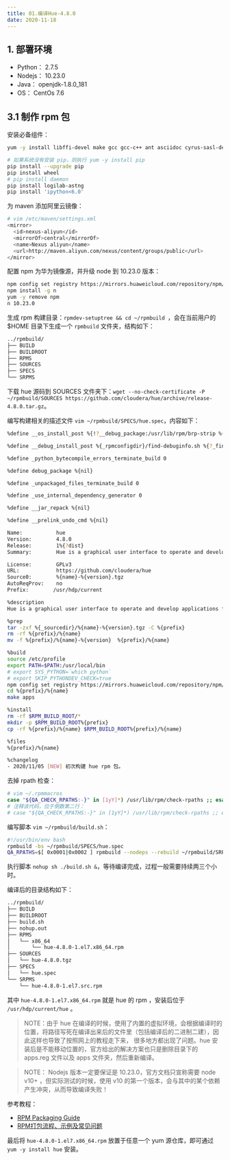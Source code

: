 ```yaml
---
title: 01.编译Hue-4.8.0
date: 2020-11-18
---
```


## 1. 部署环境

- Python： 2.7.5
- Nodejs： 10.23.0
- Java： openjdk-1.8.0_181
- OS： CentOs 7.6

## 3.1 制作 rpm 包

安装必备组件：

```bash
yum -y install libffi-devel make gcc gcc-c++ ant asciidoc cyrus-sasl-devel cyrus-sasl-gssapi cyrus-sasl-plain krb5-devel libtidy libxml2-devel libxslt-devel openldap-devel python-devel sqlite-devel openssl-devel mysql-devel openldap-devel python-devel sqlite-devel gmp-devel maven wget rpmdevtools pip

# 如果系统没有安装 pip，则执行 yum -y install pip
pip install --upgrade pip
pip install wheel
# pip install daemon
pip install logilab-astng
pip install 'ipython<6.0'
```

为 maven 添加阿里云镜像：

```bash
# vim /etc/maven/settings.xml 
<mirror>
  <id>nexus-aliyun</id>
  <mirrorOf>central</mirrorOf>
  <name>Nexus aliyun</name>
  <url>http://maven.aliyun.com/nexus/content/groups/public</url>
</mirror>
```

配置 npm 为华为镜像源，并升级 node 到 10.23.0 版本：

```bash
npm config set registry https://mirrors.huaweicloud.com/repository/npm/
npm install -g n
yum -y remove npm
n 10.23.0
```

生成 rpm 构建目录：`rpmdev-setuptree && cd ~/rpmbuild `，会在当前用户的 $HOME 目录下生成一个 `rpmbuild` 文件夹，结构如下：

```bash
../rpmbuild/
├── BUILD
├── BUILDROOT
├── RPMS
├── SOURCES
├── SPECS
└── SRPMS
```

下载 hue 源码到 SOURCES 文件夹下：`wget --no-check-certificate -P ~/rpmbuild/SOURCES https://github.com/cloudera/hue/archive/release-4.8.0.tar.gz`。

编写构建相关的描述文件 `vim ~/rpmbuild/SPECS/hue.spec`，内容如下：

```bash
%define __os_install_post %{!?__debug_package:/usr/lib/rpm/brp-strip %{__strip}} %{nil}

%define __debug_install_post %{_rpmconfigdir}/find-debuginfo.sh %{?_find_debuginfo_opts} "%{_builddir}/%{?buildsubdir}" %{nil}

%define _python_bytecompile_errors_terminate_build 0

%define debug_package %{nil}

%define _unpackaged_files_terminate_build 0

%define _use_internal_dependency_generator 0

%define __jar_repack %{nil}

%define __prelink_undo_cmd %{nil}

Name:           hue
Version:        4.8.0
Release:        1%{?dist}
Summary:        Hue is a graphical user interface to operate and develop applications for Apache Hadoop.

License:        GPLv3
URL:            https://github.com/cloudera/hue
Source0:        %{name}-%{version}.tgz
AutoReqProv:    no
Prefix:        /usr/hdp/current

%description
Hue is a graphical user interface to operate and develop applications for Apache Hadoop.

%prep
tar -zxf %{_sourcedir}/%{name}-%{version}.tgz -C %{prefix}
rm -rf %{prefix}/%{name}
mv -f %{prefix}/%{name}-%{version}  %{prefix}/%{name}

%build
source /etc/profile
export PATH=$PATH:/usr/local/bin
# export SYS_PYTHON=`which python`
# export SKIP_PYTHONDEV_CHECK=true  
npm config set registry https://mirrors.huaweicloud.com/repository/npm/
cd %{prefix}/%{name}
make apps

%install
rm -rf $RPM_BUILD_ROOT/*
mkdir -p $RPM_BUILD_ROOT%{prefix}
cp -rf %{prefix}/%{name} $RPM_BUILD_ROOT%{prefix}/%{name}

%files
%{prefix}/%{name}

%changelog
- 2020/11/05 [NEW] 初次构建 hue rpm 包。
```

去掉 rpath 检查：

```bash
# vim ~/.rpmmacros
case "${QA_CHECK_RPATHS:-}" in [1yY]*) /usr/lib/rpm/check-rpaths ;; esac \
# 注释该代码，位于倒数第二行：
# case "${QA_CHECK_RPATHS:-}" in [1yY]*) /usr/lib/rpm/check-rpaths ;; esac \
```

编写脚本 `vim ~/rpmbuild/build.sh`：

```bash
#!/usr/bin/env bash
rpmbuild -bs ~/rpmbuild/SPECS/hue.spec
QA_RPATHS=$[ 0x0001|0x0002 ] rpmbuild --nodeps --rebuild ~/rpmbuild/SRPMS/hue-4.8.0-1.el7.src.rpm 
```

执行脚本 `nohup sh ./build.sh &`，等待编译完成，过程一般需要持续两三个小时。

编译后的目录结构如下：

```bash
../rpmbuild/
├── BUILD
├── BUILDROOT
├── build.sh
├── nohup.out
├── RPMS
│   └── x86_64
│       └── hue-4.8.0-1.el7.x86_64.rpm
├── SOURCES
│   └── hue-4.8.0.tgz
├── SPECS
│   └── hue.spec
└── SRPMS
    └── hue-4.8.0-1.el7.src.rpm
```

其中 `hue-4.8.0-1.el7.x86_64.rpm` 就是 hue 的 rpm ，安装后位于 `/usr/hdp/current/hue` 。

> NOTE：由于 hue 在编译的时候，使用了内置的虚拟环境，会根据编译时的位置，将路径写死在编译出来后的文件里（包括编译后的二进制二建），因此这样也导致了按照网上的教程走下来， 很多地方都出现了问题。hue 安装后是不能移动位置的，官方给出的解决方案也只是删除目录下的 apps.reg 文件以及 apps 文件夹，然后重新编译。

> NOTE： Nodejs 版本一定要保证是 10.23.0，官方文档只宣称需要 node v10+ ，但实际测试的时候，使用 v10 的第一个版本，会与其中的某个依赖产生冲突，从而导致编译失败！

参考教程：

- [RPM Packaging Guide](https://rpm-packaging-guide.github.io/)
- [RPM打包流程、示例及常见问题](https://bbs.huaweicloud.com/forum/thread-38327-1-1.html)

最后将 `hue-4.8.0-1.el7.x86_64.rpm` 放置于任意一个 yum 源仓库，即可通过 `yum -y install hue` 安装。
